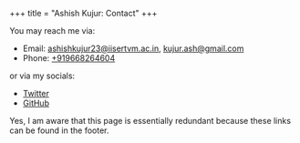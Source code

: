 +++
title = "Ashish Kujur: Contact"
+++

You may reach me via:
* Email: [ashishkujur23@iisertvm.ac.in](mailto:ashishkujur23@iisertvm.ac.in), [kujur.ash@gmail.com](mailto:kujur.ash@gmail.com)
* Phone: [+919668264604](tel:+919668264604)

or via my socials:

* [Twitter](https://twitter.com/ash_Kjr)
* [GitHub](https://github.com/ashishKujur7)

Yes, I am aware that this page is essentially redundant because these links can be found in the footer.
